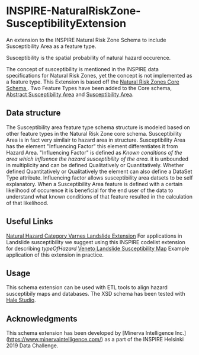 # INSPIRE-NaturalRiskZone-SusceptibilityExtension
An extension to the INSPIRE Natural Risk Zone Schema to include Susceptibility Area as a feature type.  

Susceptibility is the spatial probability of natural hazard occurence.

The concept of susceptibility is mentioned in the INSPIRE data specifications for Natural Risk Zones, yet the concept is not implemented as a feature type. 
This Extension is based off the [Natural Risk Zones Core Schema ](https://inspire.ec.europa.eu/schemas/nz-core/4.0/). Two Feature Types have been added to the Core schema, [Abstract Susceptibility Area](http://minerva.codes/featureconcept/AbstractSusceptibilityArea) and [Susceptibility Area](minerva.codes/featureconcept/SusceptibilityArea).

## Data structure
The Susceptibility area feature type schema structure is modeled based on other feature types in the Natural Risk Zone core schema. Susceptibility Area is in fact very similair to hazard area in structure. Susceptibility Area has the element "Influencing Factor" this element differentiates it from Hazard Area. "Influencing Factor" is defined as *Known conditions of the area which influence the hazard susceptibility of the area.* it is unbounded in multiplicity and can be defined Qualitatively or Quantitatively. Whether defined Quantitatively or Qualitatively the element can also define a DataSet Type attribute. Influencing factor allows susceptibility area datsets to be self explanatory. When a Susceptibility Area feature is defined with a certain likelihood of occurence it is beneficial for the end user of the data to understand what known conditions of that feature resulted in the calculation of that likelihood. 

## Useful Links 

[Natural Hazard Category Varnes Landslide Extension](http://minerva.codes/codelist/NaturalHazardCategoryValue) For applications in Landslide susceptibility we suggest using this INSPIRE codelist extension for describing *typeOfHazard*
[Veneto Landslide Susceptibility Map](https://map.italy.minervageohazards.com/) Example application of this extension in practice. 

## Usage
This schema extension can be used with ETL tools to align hazard susceptibily maps and databases. The XSD schema has been tested with [Hale Studio](https://www.wetransform.to/products/halestudio/). 

## Acknowledgments
This schema extension has been developed by [Minerva Intelligence Inc.] (https://www.minervaintelligence.com/) as a part of the INSPIRE Helsinki 2019 Data Challenge. 
